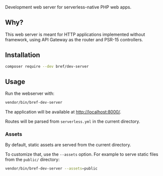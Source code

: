 Development web server for serverless-native PHP web apps.

## Why?

This web server is meant for HTTP applications implemented without framework, using API Gateway as the router and PSR-15 controllers.

## Installation

```bash
composer require --dev bref/dev-server
```

## Usage

Run the webserver with:

```bash
vendor/bin/bref-dev-server
```

The application will be available at [http://localhost:8000/](http://localhost:8000/).

Routes will be parsed from `serverless.yml` in the current directory.

### Assets

By default, static assets are served from the current directory.

To customize that, use the `--assets` option. For example to serve static files from the `public/` directory:

```bash
vendor/bin/bref-dev-server --assets=public
```
